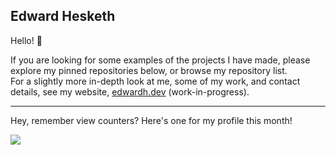 ## Edward Hesketh

Hello! :wave:

If you are looking for some examples of the projects I have made, please explore my pinned repositories below, or browse my repository list.</br>
For a slightly more in-depth look at me, some of my work, and contact details, see my website, [edwardh.dev](https://edwardh.dev/) (work-in-progress).

---

Hey, remember view counters? Here's one for my profile this month!


<img src="https://profile-counter.glitch.me/headblockhead-2025-03/count.svg" />
